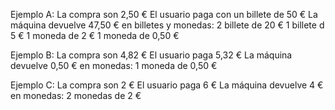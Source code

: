 


Ejemplo A:
La compra son 2,50 €
El usuario paga con un billete de 50 €
La máquina devuelve 47,50 € en billetes y monedas:
2 billete de 20 €
1 billete d 5 €
1 moneda de 2 €
1 moneda de 0,50 €



Ejemplo B:
La compra son 4,82 €
El usuario paga 5,32 €
La máquina devuelve 0,50 € en monedas:
1 moneda de 0,50 €



Ejemplo C:
La compra son 2 €
El usuario paga 6 €
La máquina devuelve 4 € en monedas:
2 monedas de 2 €
